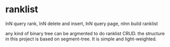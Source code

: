 ranklist
========

lnN query rank, lnN delete and insert, lnN query page, nlnn build ranklist

any kind of binary tree can be argmented to do ranklist CRUD.
the structure in this project is based on segment-tree. It is simple and light-weighted.

